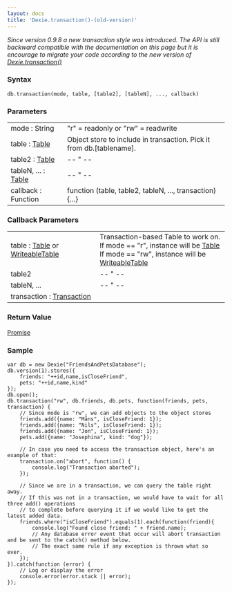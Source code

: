 ```yaml
---
layout: docs
title: 'Dexie.transaction()-(old-version)'
---
```


_Since version 0.9.8 a new transaction style was introduced. The API is still backward compatible with the documentation on this page but it is encourage to migrate your code according to the new version of [Dexie.transaction()](Dexie.transaction())_

### Syntax

    db.transaction(mode, table, [table2], [tableN], ..., callback)

### Parameters
<table>
<tr><td>mode : String</td><td>"r" = readonly or "rw" = readwrite</td></tr>
<tr><td>table : <a href="Table">Table</a></td><td>Object store to include in transaction. Pick it from db.[tablename]. </td></tr>
<tr><td>table2 : <a href="Table">Table</a></td></td><td> -- " -- </td></tr>
<tr><td>tableN, ... : <a href="Table">Table</a></td><td> -- " -- </td></tr>
<tr><td>callback : Function</td><td>function (table, table2, tableN, ..., transaction) {...}</td></tr>
</table>

### Callback Parameters
<table>
<tr><td>table : <a href="Table">Table</a> or <a href="WriteableTable">WriteableTable</a></td><td>Transaction-based Table to work on.<br/>If mode == "r", instance will be <a href="Table">Table</a><br/>If mode == "rw", instance will be <a href="WriteableTable">WriteableTable</a></td></tr>
<tr><td>table2 </td><td> -- " -- </td></tr>
<tr><td>tableN, ... </td><td> -- " -- </td></tr>
<tr><td>transaction : <a href="Transaction">Transaction</a></td><td></td></tr>
</table>


### Return Value

[Promise](Promise)

### Sample

    var db = new Dexie("FriendsAndPetsDatabase");
    db.version(1).stores({
        friends: "++id,name,isCloseFriend",
        pets: "++id,name,kind"
    });
    db.open(); 
    db.transaction("rw", db.friends, db.pets, function(friends, pets, transaction) {
        // Since mode is "rw", we can add objects to the object stores
        friends.add({name: "Måns", isCloseFriend: 1});
        friends.add({name: "Nils", isCloseFriend: 1});
        friends.add({name: "Jon", isCloseFriend: 1});
        pets.add({name: "Josephina", kind: "dog"});

        // In case you need to access the transaction object, here's an example of that:
        transaction.on("abort", function() {
            console.log("Transaction aborted");
        });

        // Since we are in a transaction, we can query the table right away.
        // If this was not in a transaction, we would have to wait for all three add() operations
        // to complete before querying it if we would like to get the latest added data.
        friends.where("isCloseFriend").equals(1).each(function(friend){
            console.log("Found close friend: " + friend.name);
            // Any database error event that occur will abort transaction and be sent to the catch() method below.
            // The exact same rule if any exception is thrown what so ever.
        });
    }).catch(function (error) {
        // Log or display the error
        console.error(error.stack || error);
    });
